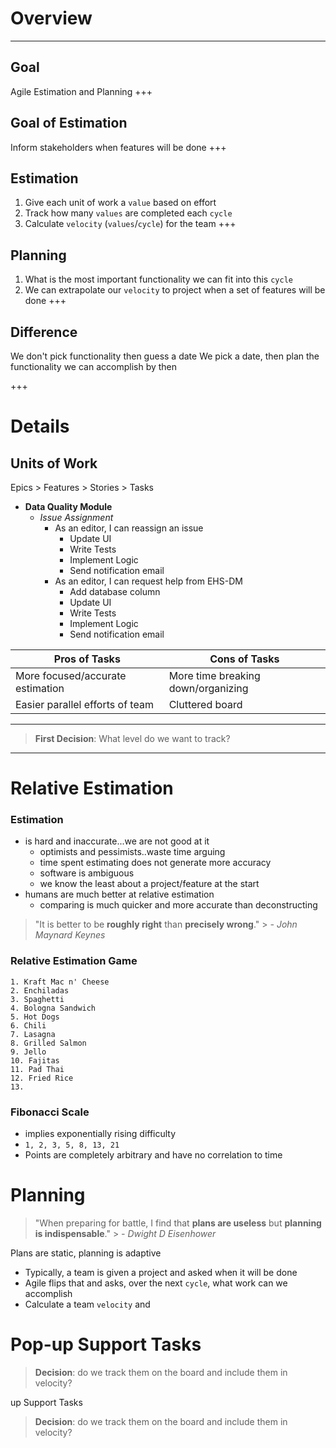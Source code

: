 # Overview
---
## Goal
Agile Estimation and Planning
+++
## Goal of Estimation
Inform stakeholders when features will be done
+++
## Estimation
1. Give each unit of work a `value` based on effort
2. Track how many `values` are completed each `cycle`
3. Calculate `velocity` (`values`/`cycle`) for the team
+++
## Planning
1. What is the most important functionality we can fit into this `cycle`
2. We can extrapolate our `velocity` to project when a set of features will be done
+++
## Difference
We don't pick functionality then guess a date
We pick a date, then plan the functionality we can accomplish by then


+++
# Details


## Units of Work
Epics > Features > Stories > Tasks


- **Data Quality Module**
	* *Issue Assignment*
		+ As an editor, I can reassign an issue
			+ Update UI
			+ Write Tests
			+ Implement Logic
			+ Send notification email
		+ As an editor, I can request help from EHS-DM
			+ Add database column
			+ Update UI
			+ Write Tests
			+ Implement Logic
			+ Send notification email






|Pros of Tasks|Cons of Tasks|
|----|----|
|More focused/accurate estimation|More time breaking down/organizing|
|Easier parallel efforts of team|Cluttered board|
---
> **First Decision**: What level do we want to track?
---


# Relative Estimation


### Estimation
- is hard and inaccurate...we are not good at it
	- optimists and pessimists..waste time arguing
	- time spent estimating does not generate more accuracy
	- software is ambiguous
	- we know the least about a project/feature at the start
- humans are much better at relative estimation
	- comparing is much quicker and more accurate than deconstructing


> "It is better to be **roughly right** than **precisely wrong**."
	> *- John Maynard Keynes*


### Relative Estimation Game
```
1. Kraft Mac n' Cheese
2. Enchiladas
3. Spaghetti
4. Bologna Sandwich
5. Hot Dogs
6. Chili
7. Lasagna
8. Grilled Salmon
9. Jello
10. Fajitas
11. Pad Thai
12. Fried Rice
13.   
```


### Fibonacci Scale
- implies exponentially rising difficulty
- `1, 2, 3, 5, 8, 13, 21`
- Points are completely arbitrary and have no correlation to time


# Planning
> "When preparing for battle, I find that **plans are useless** but **planning is indispensable**."
	> *- Dwight D Eisenhower*


Plans are static, planning is adaptive
	
- Typically, a team is given a project and asked when it will be done
- Agile flips that and asks, over the next `cycle`, what work can we accomplish
- Calculate a team `velocity` and 


# Pop-up Support Tasks
> **Decision**: do we track them on the board and include them in velocity?


up Support Tasks
> **Decision**: do we track them on the board and include them in velocity?




<!--stackedit_data:
eyJoaXN0b3J5IjpbLTI5NTU4OTQ5NV19
-->